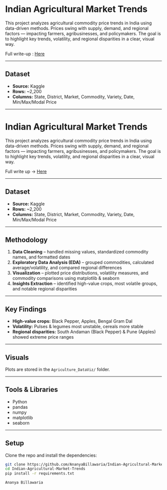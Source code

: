 # Indian Agricultural Market Trends  

This project analyzes agricultural commodity price trends in India using data-driven methods. Prices swing with supply, demand, and regional factors — impacting farmers, agribusinesses, and policymakers. The goal is to highlight key trends, volatility, and regional disparities in a clear, visual way.  

Full write-up :  [Here](https://medium.com/@ana.bee/indian-agricultural-market-trends-b6b304b1eb4d)  

---

## Dataset  
- **Source:** Kaggle  
- **Rows:** ~2,200  
- **Columns:** State, District, Market, Commodity, Variety, Date, Min/Max/Modal Price  

---
# Indian Agricultural Market Trends  

This project analyzes agricultural commodity price trends in India using data-driven methods. Prices swing with supply, demand, and regional factors — impacting farmers, agribusinesses, and policymakers. The goal is to highlight key trends, volatility, and regional disparities in a clear, visual way.  

Full write up → [Here](https://medium.com/your-link-here)  

---

## Dataset  
- **Source:** Kaggle  
- **Rows:** ~2,200  
- **Columns:** State, District, Market, Commodity, Variety, Date, Min/Max/Modal Price  

---

## Methodology  
1. **Data Cleaning** – handled missing values, standardized commodity names, and formatted dates  
2. **Exploratory Data Analysis (EDA)** – grouped commodities, calculated average/volatility, and compared regional differences  
3. **Visualization** – plotted price distributions, volatility measures, and commodity comparisons using matplotlib & seaborn  
4. **Insights Extraction** – identified high-value crops, most volatile groups, and notable regional disparities  

---

## Key Findings  
- **High-value crops:** Black Pepper, Apples, Bengal Gram Dal  
- **Volatility:** Pulses & legumes most unstable, cereals more stable  
- **Regional disparities:** South Andaman (Black Pepper) & Pune (Apples) showed extreme price ranges  

---

## Visuals  
Plots are stored in the `Agriculture_DataViz/` folder.  

---

## Tools & Libraries  
- Python  
- pandas  
- numpy  
- matplotlib  
- seaborn  

---

## Setup  

Clone the repo and install the dependencies:  

```bash
git clone https://github.com/AnanyaBillawaria/Indian-Agricultural-Market-Trends.git
cd Indian-Agricultural-Market-Trends
pip install -r requirements.txt

Ananya Billawaria
